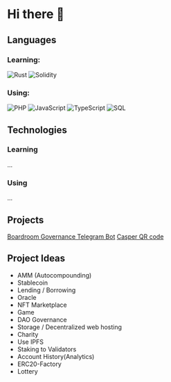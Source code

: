 # Hi there 👋

## Languages

### Learning: 
![Rust](https://img.shields.io/badge/-Rust-000?&logo=Rust)
![Solidity](https://img.shields.io/badge/-Solidity-000?&logo=Solidity)

### Using:
![PHP](https://img.shields.io/badge/-PHP-000?&logo=PHP)
![JavaScript](https://img.shields.io/badge/-JavaScript-000?&logo=JavaScript)
![TypeScript](https://img.shields.io/badge/-TypeScript-000?&logo=TypeScript)
![SQL](https://img.shields.io/badge/-SQL-000?&logo=MySQL)

## Technologies

### Learning
...

### Using
...


## Projects
[Boardroom Governance Telegram Bot](https://github.com/cy6erninja/boardroom-governance-telegram-bot)
[Casper QR code](https://github.com/cy6erninja/casper-qr-code)


## Project Ideas
- AMM (Autocompounding)
-  Stablecoin
- Lending / Borrowing
- Oracle
- NFT Marketplace
- Game
- DAO Governance
- Storage /  Decentralized web hosting
- Charity
- Use IPFS
- Staking to Validators
- Account History(Analytics)
- ERC20-Factory
- Lottery
